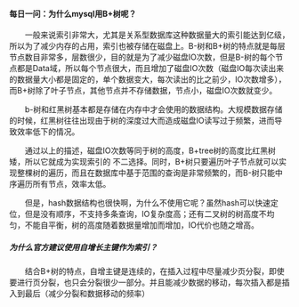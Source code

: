 #### 每日一问：为什么mysql用B+树呢？

&emsp;&emsp;一般来说索引非常大，尤其是关系型数据库这种数据量大的索引能达到亿级，所以为了减少内存的占用，索引也被存储在磁盘上。B-树和B+树的特点就是每层节点数目非常多，层数很少，目的就是为了减少磁盘IO次数，但是B-树的每个节点都是Data域，所以每个节点很大，而且增加了磁盘IO次数（磁盘IO每次读出来的数据量大小都是固定的，单个数据变大，每次读出的比之前少，IO次数增多），而B+树除了叶子节点，其他节点并不存储数据，节点小，磁盘IO次数就变少。

&emsp;&emsp;b-树和红黑树基本都是存储在内存中才会使用的数据结构。大规模数据存储的时候，红黑树往往出现由于树的深度过大而造成磁盘IO读写过于频繁，进而导致效率低下的情况。

&emsp;&emsp;通过以上的描述，磁盘IO次数等同于树的高度，B+tree树的高度比红黑树矮，所以它就成为实现索引的 不二选择。同时，B+树只要遍历叶子节点就可以实现整棵树的遍历，而且在数据库中基于范围的查询是非常频繁的，而B-树只能中序遍历所有节点，效率太低。

&emsp;&emsp;但是，hash数据结构也很快啊，为什么不使用它呢？虽然hash可以快速定位，但是没有顺序，不支持多条查询，IO复杂度高；还有二叉树的树高度不均匀，不能自平衡，树的高度随着数据量增加而增加，IO代价也随之增高。

##### 为什么官方建议使用自增长主键作为索引？

&emsp;&emsp;结合B+树的特点，自增主键是连续的，在插入过程中尽量减少页分裂，即使要进行页分裂，也只会分裂很少一部分。并且能减少数据的移动，每次插入都是插入到最后（减少分裂和数据移动的频率）